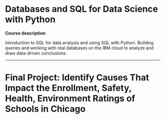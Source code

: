 # Databases and SQL for Data Science with Python

**Course description**:

Introduction to SQL for data analysis and using SQL with Python. Building queries and working with real databases on the IBM cloud to analyze and draw data-driven conclusions.

---

# Final Project: Identify Causes That Impact the Enrollment, Safety, Health, Environment Ratings of Schools in Chicago

